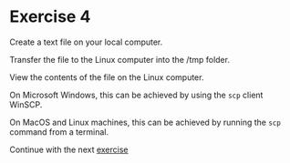 # Exercise 4

Create a text file on your local computer.

Transfer the file to the Linux computer into the /tmp folder.

View the contents of the file on the Linux computer.

On Microsoft Windows, this can be achieved by using the `scp` client WinSCP.

On MacOS and Linux machines, this can be achieved by running the `scp` command
from a terminal.

Continue with the next [exercise](04.md)

